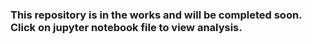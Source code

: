 ### This repository is in the works and will be completed soon. Click on jupyter notebook file to view analysis.
